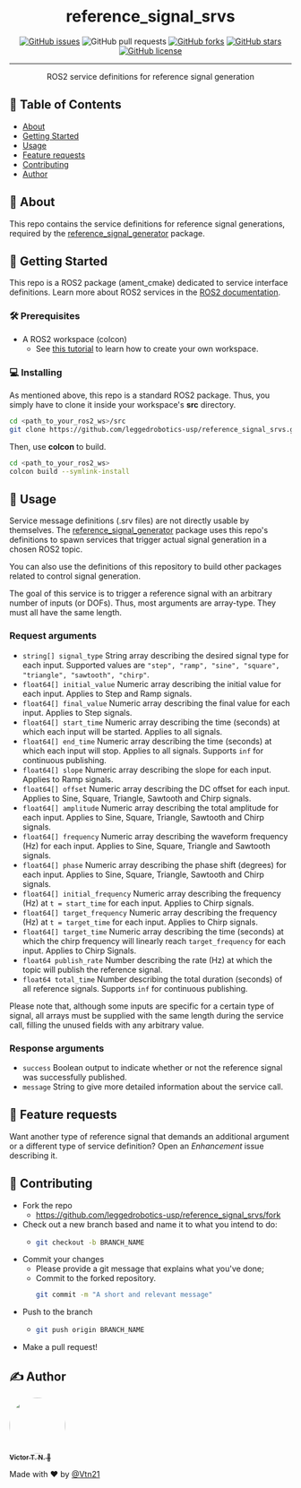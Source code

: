 <!-- <p align="center">
  <a href="" rel="noopener">
 <img width=200px height=200px src="https://i.imgur.com/6wj0hh6.jpg" alt="Project logo"></a>
</p> -->

<h1 align="center">reference_signal_srvs</h1>

<div align="center">

  [![GitHub issues](https://img.shields.io/github/issues/leggedrobotics-usp/reference_signal_srvs)](https://github.com/leggedrobotics-usp/reference_signal_srvs/issues)
  ![GitHub pull requests](https://img.shields.io/github/issues-pr/leggedrobotics-usp/reference_signal_srvs)
  [![GitHub forks](https://img.shields.io/github/forks/leggedrobotics-usp/reference_signal_srvs)](https://github.com/leggedrobotics-usp/reference_signal_srvs/network)
  [![GitHub stars](https://img.shields.io/github/stars/leggedrobotics-usp/reference_signal_srvs)](https://github.com/leggedrobotics-usp/reference_signal_srvs/stargazers)
  [![GitHub license](https://img.shields.io/github/license/leggedrobotics-usp/reference_signal_srvs)](https://github.com/leggedrobotics-usp/reference_signal_srvs/blob/main/LICENSE)

</div>

---

<p align="center"> ROS2 service definitions for reference signal generation
    <br>
</p>

## 📝 Table of Contents
- [About](#about)
- [Getting Started](#getting_started)
- [Usage](#usage)
- [Feature requests](#feature_requests)
- [Contributing](#contributing)
- [Author](#author)

## 🧐 About <a name = "about"></a>
This repo contains the service definitions for reference signal generations, required by the [reference_signal_generator](https://github.com/leggedrobotics-usp/reference_signal_generator) package.

## 🏁 Getting Started <a name = "getting_started"></a>
This repo is a ROS2 package (ament_cmake) dedicated to service interface definitions. Learn more about ROS2 services in the [ROS2 documentation](https://docs.ros.org/en/rolling/Tutorials/Beginner-CLI-Tools/Understanding-ROS2-Services/Understanding-ROS2-Services.html).

### 🛠 Prerequisites

- A ROS2 workspace (colcon)
    - See [this tutorial](https://docs.ros.org/en/rolling/Tutorials/Beginner-Client-Libraries/Creating-A-Workspace/Creating-A-Workspace.html) to learn how to create your own workspace.

### 💻 Installing

As mentioned above, this repo is a standard ROS2 package. Thus, you simply have to clone it inside your workspace's **src** directory.

```bash
cd <path_to_your_ros2_ws>/src
git clone https://github.com/leggedrobotics-usp/reference_signal_srvs.git
```

Then, use **colcon** to build.

```bash
cd <path_to_your_ros2_ws>
colcon build --symlink-install
```

## 🎈 Usage <a name="usage"></a>

Service message definitions (.srv files) are not directly usable by themselves. The [reference_signal_generator](https://github.com/leggedrobotics-usp/reference_signal_generator) package uses this repo's definitions to spawn services that trigger actual signal generation in a chosen ROS2 topic.

You can also use the definitions of this repository to build other packages related to control signal generation.

The goal of this service is to trigger a reference signal with an arbitrary number of inputs (or DOFs). Thus, most arguments are array-type. They must all have the same length.

### Request arguments

- ``string[] signal_type`` String array describing the desired signal type for each input. Supported values are ``"step", "ramp", "sine", "square", "triangle", "sawtooth", "chirp"``.
- ``float64[] initial_value`` Numeric array describing the initial value for each input. Applies to Step and Ramp signals.
- ``float64[] final_value`` Numeric array describing the final value for each input. Applies to Step signals.
- ``float64[] start_time`` Numeric array describing the time (seconds) at which each input will be started. Applies to all signals.
- ``float64[] end_time`` Numeric array describing the time (seconds) at which each input will stop. Applies to all signals. Supports ``inf`` for continuous publishing.
- ``float64[] slope`` Numeric array describing the slope for each input. Applies to Ramp signals.
- ``float64[] offset`` Numeric array describing the DC offset for each input. Applies to Sine, Square, Triangle, Sawtooth and Chirp signals.
- ``float64[] amplitude`` Numeric array describing the total amplitude for each input. Applies to Sine, Square, Triangle, Sawtooth and Chirp signals.
- ``float64[] frequency`` Numeric array describing the waveform frequency (Hz) for each input. Applies to Sine, Square, Triangle and Sawtooth signals.
- ``float64[] phase`` Numeric array describing the phase shift (degrees) for each input. Applies to Sine, Square, Triangle, Sawtooth and Chirp signals.
- ``float64[] initial_frequency`` Numeric array describing the frequency (Hz) at ``t = start_time`` for each input. Applies to Chirp signals.
- ``float64[] target_frequency`` Numeric array describing the frequency (Hz) at ``t = target_time`` for each input. Applies to Chirp signals.
- ``float64[] target_time`` Numeric array describing the time (seconds) at which the chirp frequency will linearly reach ``target_frequency`` for each input. Applies to Chirp Signals.
- ``float64 publish_rate`` Number describing the rate (Hz) at which the topic will publish the reference signal.
- ``float64 total_time`` Number describing the total duration (seconds) of all reference signals. Supports ``inf`` for continuous publishing.

Please note that, although some inputs are specific for a certain type of signal, all arrays must be supplied with the same length during the service call, filling the unused fields with any arbitrary value.

### Response arguments

- ``success`` Boolean output to indicate whether or not the reference signal was successfully published.
- ``message`` String to give more detailed information about the service call.

## 🔋 Feature requests <a name="feature_requests"></a>

Want another type of reference signal that demands an additional argument or a different type of service definition? Open an *Enhancement* issue describing it.

## 🤝 Contributing <a name="contributing"></a>

- Fork the repo
  - <https://github.com/leggedrobotics-usp/reference_signal_srvs/fork>
- Check out a new branch based and name it to what you intend to do:
  - ````bash
    git checkout -b BRANCH_NAME
    ````
- Commit your changes
  - Please provide a git message that explains what you've done;
  - Commit to the forked repository.
    ````bash
    git commit -m "A short and relevant message"
    ````
- Push to the branch
  - ````bash
    git push origin BRANCH_NAME
    ````
- Make a pull request!

## ✍️ Author <a name = "author"></a>

<a href="https://github.com/Vtn21">
 <img style="border-radius: 50%;" src="https://avatars.githubusercontent.com/u/13922299?s=460&u=2e2554bb02cc92028e5cba651b04459afd3c84fd&v=4" width="100px;" alt=""/>
 <br />
 <sub><b>Victor T. N. 🤖</b></sub></a>

Made with ❤️ by [@Vtn21](https://github.com/Vtn21)

<!-- [![Gmail Badge](https://img.shields.io/badge/-victor.noppeney@usp.br-c14438?style=flat-square&logo=Gmail&logoColor=white&link=mailto:victor.noppeney@usp.br)](mailto:victor.noppeney@usp.br) -->

<!-- -  - Idea & Initial work -->

<!-- See also the list of [contributors](https://github.com/kylelobo/The-Documentation-Compendium/contributors) who participated in this project. -->
